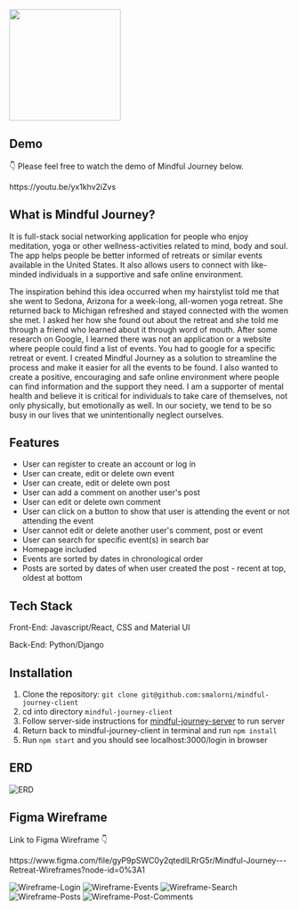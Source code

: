 <img src="public/Images/Journey-Logo.png" width="200" height="200"/>

## Demo
👇 Please feel free to watch the demo of Mindful Journey below.
<p>https://youtu.be/yx1khv2iZvs</p>


## What is Mindful Journey?

It is full-stack social networking application for people who enjoy meditation, yoga or other wellness-activities related to mind, body and soul. The app helps people be better informed of retreats or similar events available in the United States. It also allows users to connect with like-minded individuals in a supportive and safe online environment. 

The inspiration behind this idea occurred when my hairstylist told me that she went to Sedona, Arizona for a week-long, all-women yoga retreat. She returned back to Michigan refreshed and stayed connected with the women she met. I asked her how she found out about the retreat and she told me through a friend who learned about it through word of mouth. After some research on Google, I learned there was not an application or a website where people could find a list of events. You had to google for a specific retreat or event. I created Mindful Journey as a solution to streamline the process and make it easier for all the events to be found. I also wanted to create a positive, encouraging and safe online environment where people can find information and the support they need.  I am a supporter of mental health and believe it is critical for individuals to take care of themselves, not only physically, but emotionally as well. In our society, we tend to be so busy in our lives that we unintentionally neglect ourselves.

## Features

* User can register to create an account or log in
* User can create, edit or delete own event
* User can create, edit or delete own post
* User can add a comment on another user's post
* User can edit or delete own comment
* User can click on a button to show that user is attending the event or not attending the event
* User cannot edit or delete another user's comment, post or event
* User can search for specific event(s) in search bar
* Homepage included
* Events are sorted by dates in chronological order
* Posts are sorted by dates of when user created the post - recent at top, oldest at bottom


## Tech Stack

<p>Front-End: Javascript/React, CSS and Material UI</p>
<p>Back-End: Python/Django</p>


## Installation

1. Clone the repository: `git clone git@github.com:smalorni/mindful-journey-client`
2. cd into directory `mindful-journey-client`
3. Follow server-side instructions for <a href="https://github.com/smalorni/mindful-journey-server" target="_blank">mindful-journey-server</a> to run server
4. Return back to mindful-journey-client in terminal and run `npm install`
5. Run `npm start` and you should see localhost:3000/login in browser

## ERD
![ERD](/public/Images/Mindful%20Journey-ERD.png)

## Figma Wireframe
Link to Figma Wireframe 👇
<p>https://www.figma.com/file/gyP9pSWC0y2qtedlLRrG5r/Mindful-Journey---Retreat-Wireframes?node-id=0%3A1</p>

![Wireframe-Login](/public/Images/Login-Register-Homepage.png)
![Wireframe-Events](/public/Images/Events.png)
![Wireframe-Search](/public/Images/Search.png)
![Wireframe-Posts](/public/Images/Posts.png)
![Wireframe-Post-Comments](/public/Images/Comments.png)